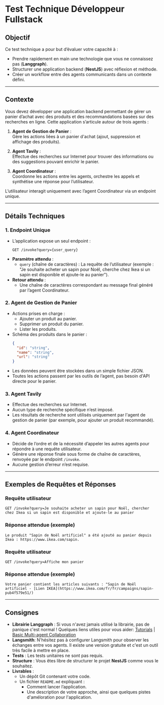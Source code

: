# Test Technique Développeur Fullstack

## Objectif

Ce test technique a pour but d’évaluer votre capacité à :

- Prendre rapidement en main une technologie que vous ne connaissez pas (**Langgraph**).
- Structurer une application backend (**NestJS**) avec réflexion et méthode.
- Créer un workflow entre des agents communicants dans un contexte défini.

---

## Contexte

Vous devez développer une application backend permettant de gérer un panier d’achat avec des produits et des recommandations basées sur des recherches en ligne. Cette application s’articule autour de trois agents :

1. **Agent de Gestion de Panier** :  
   Gère les actions liées à un panier d'achat (ajout, suppression et affichage des produits).

2. **Agent Tavily** :  
   Effectue des recherches sur Internet pour trouver des informations ou des suggestions pouvant enrichir le panier.

3. **Agent Coordinateur** :  
   Coordonne les actions entre les agents, orchestre les appels et synthétise une réponse pour l’utilisateur.

L’utilisateur interagit uniquement avec l’agent Coordinateur via un endpoint unique.

---

## Détails Techniques

### 1. Endpoint Unique

- L’application expose un seul endpoint :
  ```
  GET /invoke?query={user_query}
  ```
- **Paramètre attendu** :
  - `query` (chaîne de caractères) : La requête de l’utilisateur (exemple : "Je souhaite acheter un sapin pour Noël, cherche chez Ikea si un sapin est disponible et ajoute-le au panier").
- **Retour attendu** :
  - Une chaîne de caractères correspondant au message final généré par l’agent Coordinateur.

### 2. Agent de Gestion de Panier

- Actions prises en charge :
  - Ajouter un produit au panier.
  - Supprimer un produit du panier.
  - Lister les produits.
- Schéma des produits dans le panier :
  ```json
  {
    "id": "string",
    "name": "string",
    "url": "string"
  }
  ```
- Les données peuvent être stockées dans un simple fichier JSON.
- Toutes les actions passent par les outils de l’agent, pas besoin d'API directe pour le panier.

### 3. Agent Tavily

- Effectue des recherches sur Internet.
- Aucun type de recherche spécifique n’est imposé.
- Les résultats de recherche sont utilisés uniquement par l'agent de gestion de panier (par exemple, pour ajouter un produit recommandé).

### 4. Agent Coordinateur

- Décide de l’ordre et de la nécessité d’appeler les autres agents pour répondre à une requête utilisateur.
- Génère une réponse finale sous forme de chaîne de caractères, renvoyée par le endpoint `/invoke`.
- Aucune gestion d’erreur n’est requise.

---

## Exemples de Requêtes et Réponses

### Requête utilisateur

```
GET /invoke?query=Je souhaite acheter un sapin pour Noël, chercher chez Ikea si un sapin est disponible et ajoute-le au panier
```

### Réponse attendue (exemple)

```
Le produit "Sapin de Noël artificiel" a été ajouté au panier depuis Ikea : https://www.ikea.com/sapin.
```

### Requête utilisateur

```
GET /invoke?query=Affiche mon panier
```

### Réponse attendue (exemple)

```
Votre panier contient les articles suivants : "Sapin de Noël artificiel - [Lien IKEA](https://www.ikea.com/fr/fr/campaigns/sapin-pub4f579e51/)
```

---

## Consignes

- **Librairie Langgraph** : Si vous n'avez jamais utilisé la librairie, pas de panique c'est normal ! Quelques liens utiles pour vous aider:
  [Tutorials](https://langchain-ai.github.io/langgraphjs/)
  | [Basic Multi-agent Collaboration](https://langchain-ai.github.io/langgraphjs/tutorials/multi_agent/multi_agent_collaboration/)
- **Langsmith**: N'hésitez pas à configurer Langsmith pour observer les échanges entre vos agents. Il existe une version gratuite et c'est un outil très facile à mettre en place.
- **Tests** : Les tests unitaires ne sont pas requis.
- **Structure** : Vous êtes libre de structurer le projet **NestJS** comme vous le souhaitez.
- **Livrables** :
  - Un dépôt Git contenant votre code.
  - Un fichier `README.md` expliquant :
    - Comment lancer l’application.
    - Une description de votre approche, ainsi que quelques pistes d'améloration pour l'application.

